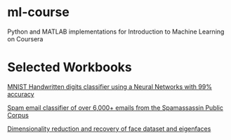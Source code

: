 # ml-course
Python and MATLAB implementations for Introduction to Machine Learning on
Coursera

# Selected Workbooks

[MNIST Handwritten digits classifier using a Neural Networks with 99% accuracy](https://github.com/kev-zheng/ml-course/blob/master/python/ex4_NeuralNetworks/ex4.ipynb)

[Spam email classifier of over 6,000+ emails from the Spamassassin Public Corpus](https://github.com/kev-zheng/ml-course/blob/master/python/ex6_SVM/ex6_spamassassin.ipynb)

[Dimensionality reduction and recovery of face dataset and
eigenfaces](http://localhost:8888/notebooks/ex7_PCA/ex7_PCA.ipynb)
